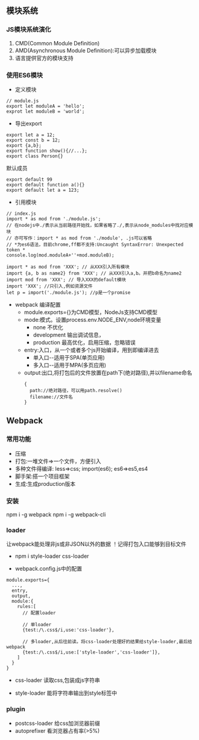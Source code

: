 ## 模块系统

### JS模块系统演化
1. CMD(Common Module Definition)
2. AMD(Asynchronous Module Definition):可以异步加载模块
3. 语言提供官方的模块支持

### 使用ES6模块
+ 定义模块
```
// module.js
export let moduleA = 'hello';
exprot let moduleB = 'world';
```
  + 导出export
  ```
  export let a = 12;
  export const b = 12;
  export {a,b};
  export function show(){//...};
  export class Person{}
  ```
   默认成员
  ```
  export default 99 
  export default function a(){} 
  export default let a = 123;
  ```

+ 引用模块
```
// index.js
import * as mod from './module.js';
// 在nodejs中./表示从当前路径开始找，如果省略了./,表示从node_modules中找对应模块  
// 亦可写作：import * as mod from './module', .js可以省略  
// *为es6语法，目前chrome,ff都不支持:Uncaught SyntaxError: Unexpected token *  
console.log(mod.moduleA+''+mod.moduleB);
```
```
import * as mod from 'XXX'; // 从XXX引入所有模块
import {a, b as name2} from 'XXX'; // 从XXX引入a,b。并把b命名为name2
import mod from 'XXX'; // 导入XXX的default模块
import 'XXX'; //只引入,例如资源文件
let p = import('./module.js'); //p是一个promise

```
+ webpack 编译配置
  + module.exports={}为CMD模型，NodeJs支持CMD模型
  + mode:模式。设置process.env.NODE_ENV,node环境变量
    + none 不优化
    + development 输出调试信息，
    + production 最高优化，启用压缩，忽略错误
  + entry:入口，从一个或者多个js开始编译，用到即编译进去
    + 单入口--适用于SPA(单页应用)
    + 多入口--适用于MPA(多页应用)
  + output:出口,将打包后的文件放置在path下(绝对路径),并以filename命名  
    ```
    {
      path://绝对路径，可以用path.resolve()
      filename://文件名
    }
    ```


## Webpack

### 常用功能
* 压缩
* 打包:一堆文件=>一个文件，方便引入
* 多种文件得编译: less=>css; import(es6); es6=>es5,es4
* 脚手架:搭一个项目框架
* 生成:生成production版本

### 安装
npm i -g webpack
npm i -g webpack-cli


### loader
让webpack能处理非js或非JSON以外的数据
！记得打包入口能够到目标文件

* npm i style-loader css-loader

* webpack.config.js中的配置
```
module.exports={
  ...,
  entry,
  output,
  module:{
    rules:[
      // 配置loader
      
      // 单loader
      {test:/\.css$/i,use:'css-loader'},

      // 多loader,从后往前读。将css-loader处理好的结果给style-loader,最后给webpack
      {test:/\.css$/i,use:['style-loader','css-loader']},
    ]
  }
}
```

* css-loader
读取css,包装成js字符串

* style-loader
能将字符串输出到style标签中

### plugin
* postcss-loader
给css加浏览器前缀
* autoprefixer
看浏览器占有率(>5%)
